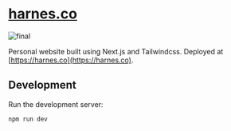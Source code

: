 # [harnes.co](https://harnes.co)


![final](https://github.com/HakonHarnes/website/assets/89907156/b0a0447c-3d8c-4d1d-b10c-9d0a2c165e3d)

Personal website built using Next.js and Tailwindcss. Deployed at [https://harnes.co](https://harnes.co).

## Development

Run the development server:

```bash
npm run dev
```
